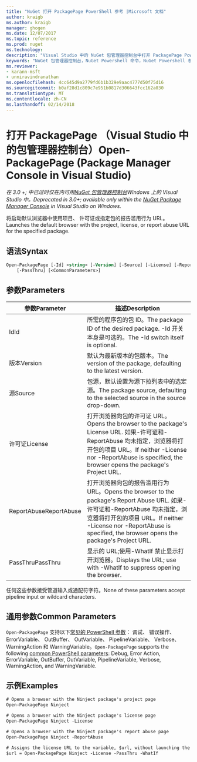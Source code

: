 ```yaml
---
title: "NuGet 打开 PackagePage PowerShell 参考 |Microsoft 文档"
author: kraigb
ms.author: kraigb
manager: ghogen
ms.date: 12/07/2017
ms.topic: reference
ms.prod: nuget
ms.technology: 
description: "Visual Studio 中的 NuGet 包管理器控制台中打开 PackagePage PowerShell 命令参考。"
keywords: "NuGet 包管理器控制台，NuGet Powershell 命令，NuGet Powershell 参考，打开 PackagePage"
ms.reviewer:
- karann-msft
- unniravindranathan
ms.openlocfilehash: 4cc645d9a2779fd6b1b329e9aac4777d50f75d16
ms.sourcegitcommit: b0af28d1c809c7e951b0817d306643fcc162a030
ms.translationtype: MT
ms.contentlocale: zh-CN
ms.lasthandoff: 02/14/2018
---
```

# <a name="open-packagepage-package-manager-console-in-visual-studio"></a><span data-ttu-id="32d6a-104">打开 PackagePage （Visual Studio 中的包管理器控制台）</span><span class="sxs-lookup"><span data-stu-id="32d6a-104">Open-PackagePage (Package Manager Console in Visual Studio)</span></span>

<span data-ttu-id="32d6a-105">*在 3.0 +; 中已过时仅在内可用[NuGet 包管理器控制台](package-manager-console.md)Windows 上的 Visual Studio 中。*</span><span class="sxs-lookup"><span data-stu-id="32d6a-105">*Deprecated in 3.0+; available only within the [NuGet Package Manager Console](package-manager-console.md) in Visual Studio on Windows.*</span></span>

<span data-ttu-id="32d6a-106">将启动默认浏览器中使用项目、 许可证或指定包的报告滥用行为 URL。</span><span class="sxs-lookup"><span data-stu-id="32d6a-106">Launches the default browser with the project, license, or report abuse URL for the specified package.</span></span>

## <a name="syntax"></a><span data-ttu-id="32d6a-107">语法</span><span class="sxs-lookup"><span data-stu-id="32d6a-107">Syntax</span></span>

```ps
Open-PackagePage [-Id] <string> [-Version] [-Source] [-License] [-ReportAbuse]
    [-PassThru] [<CommonParameters>]
```

## <a name="parameters"></a><span data-ttu-id="32d6a-108">参数</span><span class="sxs-lookup"><span data-stu-id="32d6a-108">Parameters</span></span>

| <span data-ttu-id="32d6a-109">参数</span><span class="sxs-lookup"><span data-stu-id="32d6a-109">Parameter</span></span> | <span data-ttu-id="32d6a-110">描述</span><span class="sxs-lookup"><span data-stu-id="32d6a-110">Description</span></span> |
| --- | --- |
| <span data-ttu-id="32d6a-111">Id</span><span class="sxs-lookup"><span data-stu-id="32d6a-111">Id</span></span> | <span data-ttu-id="32d6a-112">所需的程序包的包 ID。</span><span class="sxs-lookup"><span data-stu-id="32d6a-112">The package ID of the desired package.</span></span> <span data-ttu-id="32d6a-113">-Id 开关本身是可选的。</span><span class="sxs-lookup"><span data-stu-id="32d6a-113">The -Id switch itself is optional.</span></span> |
| <span data-ttu-id="32d6a-114">版本</span><span class="sxs-lookup"><span data-stu-id="32d6a-114">Version</span></span> | <span data-ttu-id="32d6a-115">默认为最新版本的包版本。</span><span class="sxs-lookup"><span data-stu-id="32d6a-115">The version of the package, defaulting to the latest version.</span></span> |
| <span data-ttu-id="32d6a-116">源</span><span class="sxs-lookup"><span data-stu-id="32d6a-116">Source</span></span> | <span data-ttu-id="32d6a-117">包源，默认设置为源下拉列表中的选定源。</span><span class="sxs-lookup"><span data-stu-id="32d6a-117">The package source, defaulting to the selected source in the source drop-down.</span></span> |
| <span data-ttu-id="32d6a-118">许可证</span><span class="sxs-lookup"><span data-stu-id="32d6a-118">License</span></span> | <span data-ttu-id="32d6a-119">打开浏览器向包的许可证 URL。</span><span class="sxs-lookup"><span data-stu-id="32d6a-119">Opens the browser to the package's License URL.</span></span> <span data-ttu-id="32d6a-120">如果-许可证和-ReportAbuse 均未指定，浏览器将打开包的项目 URL。</span><span class="sxs-lookup"><span data-stu-id="32d6a-120">If neither -License nor -ReportAbuse is specified, the browser opens the package's Project URL.</span></span> |
| <span data-ttu-id="32d6a-121">ReportAbuse</span><span class="sxs-lookup"><span data-stu-id="32d6a-121">ReportAbuse</span></span> | <span data-ttu-id="32d6a-122">打开浏览器向包的报告滥用行为 URL。</span><span class="sxs-lookup"><span data-stu-id="32d6a-122">Opens the browser to the package's Report Abuse URL.</span></span> <span data-ttu-id="32d6a-123">如果-许可证和-ReportAbuse 均未指定，浏览器将打开包的项目 URL。</span><span class="sxs-lookup"><span data-stu-id="32d6a-123">If neither -License nor -ReportAbuse is specified, the browser opens the package's Project URL.</span></span> |
| <span data-ttu-id="32d6a-124">PassThru</span><span class="sxs-lookup"><span data-stu-id="32d6a-124">PassThru</span></span> | <span data-ttu-id="32d6a-125">显示的 URL;使用-WhatIf 禁止显示打开浏览器。</span><span class="sxs-lookup"><span data-stu-id="32d6a-125">Displays the URL; use with -WhatIf to suppress opening the browser.</span></span> |

<span data-ttu-id="32d6a-126">任何这些参数接受管道输入或通配符字符。</span><span class="sxs-lookup"><span data-stu-id="32d6a-126">None of these parameters accept pipeline input or wildcard characters.</span></span>

## <a name="common-parameters"></a><span data-ttu-id="32d6a-127">通用参数</span><span class="sxs-lookup"><span data-stu-id="32d6a-127">Common Parameters</span></span>

<span data-ttu-id="32d6a-128">`Open-PackagePage` 支持以下[常见的 PowerShell 参数](http://go.microsoft.com/fwlink/?LinkID=113216)： 调试、 错误操作、 ErrorVariable、 OutBuffer、 OutVariable、 PipelineVariable、 Verbose、 WarningAction 和 WarningVariable。</span><span class="sxs-lookup"><span data-stu-id="32d6a-128">`Open-PackagePage` supports the following [common PowerShell parameters](http://go.microsoft.com/fwlink/?LinkID=113216): Debug, Error Action, ErrorVariable, OutBuffer, OutVariable, PipelineVariable, Verbose, WarningAction, and WarningVariable.</span></span>

## <a name="examples"></a><span data-ttu-id="32d6a-129">示例</span><span class="sxs-lookup"><span data-stu-id="32d6a-129">Examples</span></span>

```ps
# Opens a browser with the Ninject package's project page
Open-PackagePage Ninject

# Opens a browser with the Ninject package's license page
Open-PackagePage Ninject -License

# Opens a browser with the Ninject package's report abuse page  
Open-PackagePage Ninject -ReportAbuse

# Assigns the license URL to the variable, $url, without launching the browser
$url = Open-PackagePage Ninject -License -PassThru -WhatIf
```